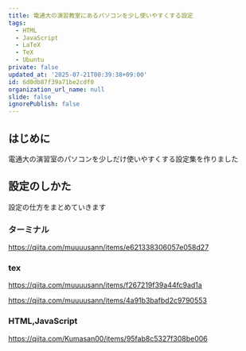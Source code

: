```yaml
---
title: 電通大の演習教室にあるパソコンを少し使いやすくする設定
tags:
  - HTML
  - JavaScript
  - LaTeX
  - TeX
  - Ubuntu
private: false
updated_at: '2025-07-21T00:39:38+09:00'
id: 6d0db87f39a71be2cdf0
organization_url_name: null
slide: false
ignorePublish: false
---
```


## はじめに

電通大の演習室のパソコンを少しだけ使いやすくする設定集を作りました

## 設定のしかた

設定の仕方をまとめていきます

### ターミナル

https://qiita.com/muuuusann/items/e621338306057e058d27

### tex

https://qiita.com/muuuusann/items/f267219f39a44fc9ad1a

https://qiita.com/muuuusann/items/4a91b3bafbd2c9790553

### HTML,JavaScript

https://qiita.com/Kumasan00/items/95fab8c5327f308be006

